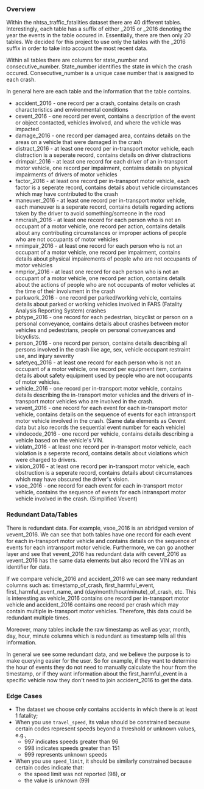 ### Overview 

Within the nhtsa_traffic_fatalities dataset there are 40 different tables. Interestingly, each table has a suffix of either _2015 or _2016 denoting the year the events in the table occured in. Essentially, there are then only 20 tables. We decided for this project to use only the tables with the _2016 suffix in order to take into account the most recent data. 

Within all tables there are columns for state_number and consecutive_number. State_number identifies the state in which the crash occured. Consecutive_number is a unique case number that is assigned to each crash.

In general here are each table and the information that the table contains.

* accident_2016 - one record per a crash, contains details on crash characteristics and environmental conditions
* cevent_2016 - one record per event, contains a description of the event or object contacted, vehicles involved, and where the vehicle was impacted
* damage_2016 - one record per damaged area, contains details on the areas on a vehicle that were damaged in the crash
* distract_2016 - at least one record per in-transport motor vehicle, each distraction is a seperate record, contains details on driver distractions
* drimpair_2016 - at least one record for each driver of an in-transport motor vehicle, one record per impairment, contains details on physical impairments of drivers of motor vehicles
* factor_2016 - at least one record per in-transport motor vehicle, each factor is a seperate record, contains details about vehicle circumstances which may have contributed to the crash
* maneuver_2016 - at least one record per in-transport motor vehicle, each maneuver is a seperate record, contains details regarding actions taken by the driver to avoid something/someone in the road
* nmcrash_2016 - at least one record for each person who is not an occupant of a motor vehicle, one record per action, contains details about any contributing circumstances or improper actions of people who are not occupants of motor vehicles
* nmimpair_2016 - at least one record for each person who is not an occupant of a motor vehicle, one record per impairment, contains details about physical impairements of people who are not occupants of motor vehicles
* nmprior_2016 - at least one record for each person who is not an occupant of a motor vehicle, one record per action, contains details about the actions of people who are not occupants of motor vehicles at the time of their involvment in the crash
* parkwork_2016 - one record per parked/working vehicle, contains details about parked or working vehicles involved in FARS (Fatality Analysis Reporting System) crashes
* pbtype_2016 - one record for each pedestrian, bicyclist or person on a personal conveyance, contains details about crashes between motor vehicles and pedestrians, people on personal conveyances and bicyclists.
* person_2016 - one record per person, contains details describing all persons involved in the crash like age, sex, vehicle occupant restraint use, and injury severity
* safetyeq_2016 - at least one record for each person who is not an occupant of a motor vehicle, one record per equipment item, contains details about safety equipment used by people who are not occupants of motor vehicles.
* vehicle_2016 - one record per in-transport motor vehicle, contains details describing the in-transport motor vehicles and the drivers of in-transport motor vehicles who are involved in the crash.
* vevent_2016 - one record for each event for each in-transport motor vehicle, contains details on the sequence of events for each intransport motor vehicle involved in the crash. (Same data elements as Cevent data but also records the sequential event number for each vehicle)
* vindecode_2016 - one record per vehicle, contains details describing a vehicle based on the vehicle's VIN.
* violatn_2016 - at least one record per in-transport motor vehicle, each violation is a seperate record, contains details about violations which were charged to drivers.
* vision_2016 - at least one record per in-transport motor vehicle, each obstruction is a seperate record, contains details about circumstances which may have obscured the driver's vision.
* vsoe_2016 - one record for each event for each in-transport motor vehicle, contains the sequence of events for each intransport motor vehicle involved in the crash. (Simplified Vevent)

### Redundant Data/Tables

There is redundant data. For example, vsoe_2016 is an abridged version of vevent_2016. We can see that both tables have one record for each event for each in-transport motor vehicle and contains details on the sequence of events for each intransport motor vehicle. Furthermore, we can go another layer and see that vevent_2016 has redundant data with cevent_2016 as vevent_2016 has the same data elements but also record the VIN as an identifier for data. 

If we compare vehicle_2016 and accident_2016 we can see many redundant columns such as: timestamp_of_crash, first_harmful_event, first_harmful_event_name, and (day/month/hour/minute)_of_crash, etc. This is interesting as vehicle_2016 contains one record per in-transport motor vehicle and accident_2016 contains one record per crash which may contain multiple in-transport motor vehicles. Therefore, this data could be redundant multiple times. 

Moreover, many tables include the raw timestamp as well as year, month, day, hour, minute columns which is redundant as timestamp tells all this information.

In general we see some redundant data, and we believe the purpose is to make querying easier for the user. So for example, if they want to determine the hour of events they do not need to manually calculate the hour from the timestamp, or if they want information about the first_harmful_event in a specific vehicle now they don't need to join accident_2016 to get the data. 

### Edge Cases

- The dataset we choose only contains accidents in which there is at least 1 fatality;
- When you use `travel_speed`, its value should be constrained because certain codes represent speeds beyond a threshold or unknown values, e.g.,
    - 997 indicates speeds greater than 96
    - 998 indicates speeds greater than 151
    - 999 represents unknown speeds
- When you use `speed_limit`, it should be similarly constrained because certain codes indicate that:
    - the speed limit was not reported (98), or
    - the value is unknown (99)